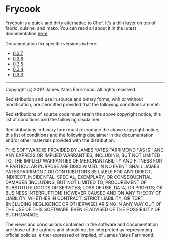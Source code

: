 # Frycook

Frycook is a quick and dirty alternative to Chef.  It's a thin layer
on top of fabric, cuisine, and mako.  You can read all about it in the
latest documentation
[here](http://jfarrimo.github.io/frycook/en/latest/index.html).

Documentation for specific versions is here:

* [0.3.7](http://jfarrimo.github.io/frycook/en/0.3.7/index.html)
* [0.3.6](http://jfarrimo.github.io/frycook/en/0.3.6/index.html)
* [0.3.5](http://jfarrimo.github.io/frycook/en/0.3.5/index.html)
* [0.3.4](http://jfarrimo.github.io/frycook/en/0.3.4/index.html)
* [0.3.3](http://jfarrimo.github.io/frycook/en/0.3.3/index.html)

---

Copyright (c) 2012 James Yates Farrimond. All rights reserved.

Redistribution and use in source and binary forms, with or without
modification, are permitted provided that the following conditions are
met:

Redistributions of source code must retain the above copyright notice,
this list of conditions and the following disclaimer.

Redistributions in binary form must reproduce the above copyright
notice, this list of conditions and the following disclaimer in the
documentation and/or other materials provided with the distribution.

THIS SOFTWARE IS PROVIDED BY JAMES YATES FARRIMOND ''AS IS'' AND ANY
EXPRESS OR IMPLIED WARRANTIES, INCLUDING, BUT NOT LIMITED TO, THE
IMPLIED WARRANTIES OF MERCHANTABILITY AND FITNESS FOR A PARTICULAR
PURPOSE ARE DISCLAIMED. IN NO EVENT SHALL JAMES YATES FARRIMOND OR
CONTRIBUTORS BE LIABLE FOR ANY DIRECT, INDIRECT, INCIDENTAL, SPECIAL,
EXEMPLARY, OR CONSEQUENTIAL DAMAGES (INCLUDING, BUT NOT LIMITED TO,
PROCUREMENT OF SUBSTITUTE GOODS OR SERVICES; LOSS OF USE, DATA, OR
PROFITS; OR BUSINESS INTERRUPTION) HOWEVER CAUSED AND ON ANY THEORY OF
LIABILITY, WHETHER IN CONTRACT, STRICT LIABILITY, OR TORT (INCLUDING
NEGLIGENCE OR OTHERWISE) ARISING IN ANY WAY OUT OF THE USE OF THIS
SOFTWARE, EVEN IF ADVISED OF THE POSSIBILITY OF SUCH DAMAGE.

The views and conclusions contained in the software and documentation
are those of the authors and should not be interpreted as representing
official policies, either expressed or implied, of James Yates
Farrimond.
